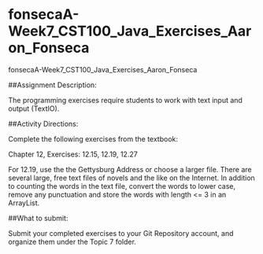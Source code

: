 # fonsecaA-Week7_CST100_Java_Exercises_Aaron_Fonseca
fonsecaA-Week7_CST100_Java_Exercises_Aaron_Fonseca

##Assignment Description: 

The programming exercises require students to work with text input and output (TextIO).

##Activity Directions:

Complete the following exercises from the textbook:

Chapter 12, Exercises: 12.15, 12.19, 12.27

For 12.19, use the the Gettysburg Address or choose a larger file.  There are several large, free text files of novels and the like on the Internet.
In addition to counting the words in the text file, convert the words to lower case, remove any punctuation and store the words with length <= 3 in an ArrayList.

##What to submit:

Submit your completed exercises to your Git Repository account, and organize them under the Topic 7 folder.